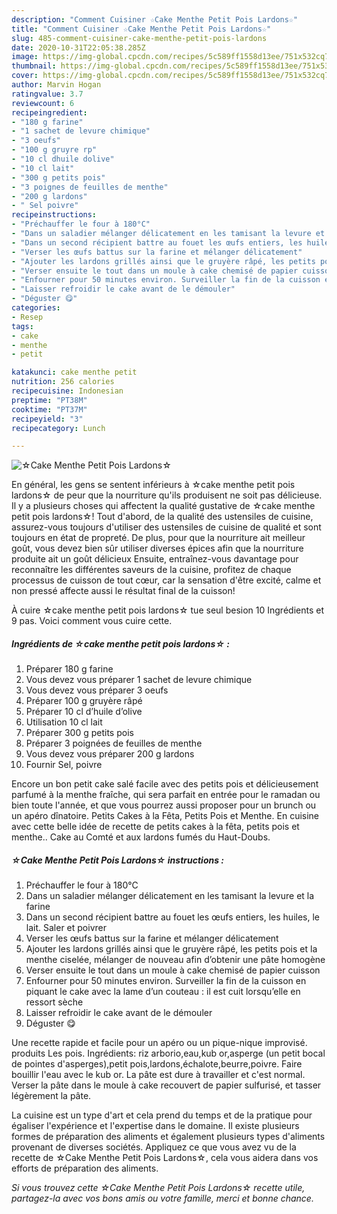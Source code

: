 ```yaml
---
description: "Comment Cuisiner ☆Cake Menthe Petit Pois Lardons☆"
title: "Comment Cuisiner ☆Cake Menthe Petit Pois Lardons☆"
slug: 485-comment-cuisiner-cake-menthe-petit-pois-lardons
date: 2020-10-31T22:05:38.285Z
image: https://img-global.cpcdn.com/recipes/5c589ff1558d13ee/751x532cq70/☆cake-menthe-petit-pois-lardons☆-photo-principale-de-la-recette.jpg
thumbnail: https://img-global.cpcdn.com/recipes/5c589ff1558d13ee/751x532cq70/☆cake-menthe-petit-pois-lardons☆-photo-principale-de-la-recette.jpg
cover: https://img-global.cpcdn.com/recipes/5c589ff1558d13ee/751x532cq70/☆cake-menthe-petit-pois-lardons☆-photo-principale-de-la-recette.jpg
author: Marvin Hogan
ratingvalue: 3.7
reviewcount: 6
recipeingredient:
- "180 g farine"
- "1 sachet de levure chimique"
- "3 oeufs"
- "100 g gruyre rp"
- "10 cl dhuile dolive"
- "10 cl lait"
- "300 g petits pois"
- "3 poignes de feuilles de menthe"
- "200 g lardons"
- " Sel poivre"
recipeinstructions:
- "Préchauffer le four à 180°C"
- "Dans un saladier mélanger délicatement en les tamisant la levure et la farine"
- "Dans un second récipient battre au fouet les œufs entiers, les huiles, le lait. Saler et poivrer"
- "Verser les œufs battus sur la farine et mélanger délicatement"
- "Ajouter les lardons grillés ainsi que le gruyère râpé, les petits pois et la menthe ciselée, mélanger de nouveau afin d’obtenir une pâte homogène"
- "Verser ensuite le tout dans un moule à cake chemisé de papier cuisson"
- "Enfourner pour 50 minutes environ. Surveiller la fin de la cuisson en piquant le cake avec la lame d’un couteau : il est cuit lorsqu’elle en ressort sèche"
- "Laisser refroidir le cake avant de le démouler"
- "Déguster 😋"
categories:
- Resep
tags:
- cake
- menthe
- petit

katakunci: cake menthe petit 
nutrition: 256 calories
recipecuisine: Indonesian
preptime: "PT38M"
cooktime: "PT37M"
recipeyield: "3"
recipecategory: Lunch

---
```



![☆Cake Menthe Petit Pois Lardons☆](https://img-global.cpcdn.com/recipes/5c589ff1558d13ee/751x532cq70/☆cake-menthe-petit-pois-lardons☆-photo-principale-de-la-recette.jpg)

En général, les gens se sentent inférieurs à ☆cake menthe petit pois lardons☆ de peur que la nourriture qu'ils produisent ne soit pas délicieuse. Il y a plusieurs choses qui affectent la qualité gustative de ☆cake menthe petit pois lardons☆! Tout d'abord, de la qualité des ustensiles de cuisine, assurez-vous toujours d'utiliser des ustensiles de cuisine de qualité et sont toujours en état de propreté. De plus, pour que la nourriture ait meilleur goût, vous devez bien sûr utiliser diverses épices afin que la nourriture produite ait un goût délicieux Ensuite, entraînez-vous davantage pour reconnaître les différentes saveurs de la cuisine, profitez de chaque processus de cuisson de tout cœur, car la sensation d'être excité, calme et non pressé affecte aussi le résultat final de la cuisson!

<!--inarticleads1-->

À cuire ☆cake menthe petit pois lardons☆ tue seul besion 10 Ingrédients et 9 pas. Voici comment vous cuire cette.

##### Ingrédients de ☆cake menthe petit pois lardons☆ :

1. Préparer 180 g farine
1. Vous devez vous préparer 1 sachet de levure chimique
1. Vous devez vous préparer 3 oeufs
1. Préparer 100 g gruyère râpé
1. Préparer 10 cl d’huile d’olive
1. Utilisation 10 cl lait
1. Préparer 300 g petits pois
1. Préparer 3 poignées de feuilles de menthe
1. Vous devez vous préparer 200 g lardons
1. Fournir  Sel, poivre


Encore un bon petit cake salé facile avec des petits pois et délicieusement parfumé à la menthe fraîche, qui sera parfait en entrée pour le ramadan ou bien toute l&#39;année, et que vous pourrez aussi proposer pour un brunch ou un apéro dînatoire. Petits Cakes à la Fêta, Petits Pois et Menthe. En cuisine avec cette belle idée de recette de petits cakes à la fêta, petits pois et menthe.. Cake au Comté et aux lardons fumés du Haut-Doubs. 

<!--inarticleads2-->

##### ☆Cake Menthe Petit Pois Lardons☆ instructions :

1. Préchauffer le four à 180°C
1. Dans un saladier mélanger délicatement en les tamisant la levure et la farine
1. Dans un second récipient battre au fouet les œufs entiers, les huiles, le lait. Saler et poivrer
1. Verser les œufs battus sur la farine et mélanger délicatement
1. Ajouter les lardons grillés ainsi que le gruyère râpé, les petits pois et la menthe ciselée, mélanger de nouveau afin d’obtenir une pâte homogène
1. Verser ensuite le tout dans un moule à cake chemisé de papier cuisson
1. Enfourner pour 50 minutes environ. Surveiller la fin de la cuisson en piquant le cake avec la lame d’un couteau : il est cuit lorsqu’elle en ressort sèche
1. Laisser refroidir le cake avant de le démouler
1. Déguster 😋


Une recette rapide et facile pour un apéro ou un pique-nique improvisé. produits Les pois. Ingrédients: riz arborio,eau,kub or,asperge (un petit bocal de pointes d&#39;asperges),petit pois,lardons,échalote,beurre,poivre. Faire bouillir l&#39;eau avec le kub or. La pâte est dure à travailler et c&#39;est normal. Verser la pâte dans le moule à cake recouvert de papier sulfurisé, et tasser légèrement la pâte. 

<!--inarticleads1-->

<p>
La cuisine est un type d'art et cela prend du temps et de la pratique pour égaliser l'expérience et l'expertise dans le domaine. Il existe plusieurs formes de préparation des aliments et également plusieurs types d'aliments provenant de diverses sociétés. Appliquez ce que vous avez vu de la recette de ☆Cake Menthe Petit Pois Lardons☆, cela vous aidera dans vos efforts de préparation des aliments.
</p>

<p>
<i>Si vous trouvez cette ☆Cake Menthe Petit Pois Lardons☆ recette utile, partagez-la avec vos bons amis ou votre famille, merci et bonne chance.</i>
</p>
